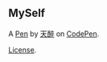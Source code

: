 MySelf
------


A [Pen](https://codepen.io/dscrqfxc-the-bashful/pen/ExGKYam) by [天醉](https://codepen.io/dscrqfxc-the-bashful) on [CodePen](https://codepen.io).

[License](https://codepen.io/license/pen/ExGKYam).